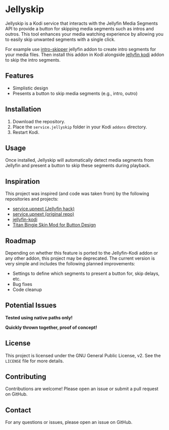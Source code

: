 # Jellyskip

Jellyskip is a Kodi service that interacts with the Jellyfin Media Segments API to provide a button for skipping media segments such as intros and outros. This tool enhances your media watching experience by allowing you to easily skip unwanted segments with a single click.

For example use [intro-skipper](https://github.com/intro-skipper/intro-skipper) jellyfin addon to create intro segments for your media files.
Then install this addon in Kodi alongside [jellyfin kodi](https://github.com/jellyfin/jellyfin-kodi) addon to skip the intro segments.


## Features

- Simplistic design
- Presents a button to skip media segments (e.g., intro, outro)

## Installation

1. Download the repository.
2. Place the `service.jellyskip` folder in your Kodi `addons` directory.
3. Restart Kodi.

## Usage

Once installed, Jellyskip will automatically detect media segments from Jellyfin and present a button to skip these segments during playback.

## Inspiration

This project was inspired (and code was taken from) by the following repositories and projects:

- [service.upnext (Jellyfin hack)](https://github.com/qwerty12/service.upnext/)
- [service.upnext (original repo)](https://github.com/im85288/service.upnext)
- [jellyfin-kodi](https://github.com/jellyfin/jellyfin-kodi)
- [Titan Bingie Skin Mod for Button Design](https://forum.kodi.tv/showthread.php?tid=355993)

## Roadmap

Depending on whether this feature is ported to the Jellyfin-Kodi addon or any other addon, this project may be deprecated.
The current version is very simple and includes the following planned improvements:

- Settings to define which segments to present a button for, skip delays, etc.
- Bug fixes
- Code cleanup

## Potential Issues

**Tested using native paths only!**

**Quickly thrown together, proof of concept!**

## License

This project is licensed under the GNU General Public License, v2. See the `LICENSE` file for more details.

## Contributing

Contributions are welcome! Please open an issue or submit a pull request on GitHub.

## Contact

For any questions or issues, please open an issue on GitHub.
